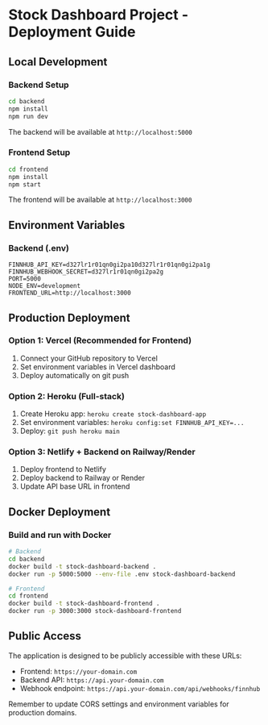 # Stock Dashboard Project - Deployment Guide

## Local Development

### Backend Setup
```bash
cd backend
npm install
npm run dev
```
The backend will be available at `http://localhost:5000`

### Frontend Setup
```bash
cd frontend
npm install
npm start
```
The frontend will be available at `http://localhost:3000`

## Environment Variables

### Backend (.env)
```
FINNHUB_API_KEY=d327lr1r01qn0gi2pa10d327lr1r01qn0gi2pa1g
FINNHUB_WEBHOOK_SECRET=d327lr1r01qn0gi2pa2g
PORT=5000
NODE_ENV=development
FRONTEND_URL=http://localhost:3000
```

## Production Deployment

### Option 1: Vercel (Recommended for Frontend)
1. Connect your GitHub repository to Vercel
2. Set environment variables in Vercel dashboard
3. Deploy automatically on git push

### Option 2: Heroku (Full-stack)
1. Create Heroku app: `heroku create stock-dashboard-app`
2. Set environment variables: `heroku config:set FINNHUB_API_KEY=...`
3. Deploy: `git push heroku main`

### Option 3: Netlify + Backend on Railway/Render
1. Deploy frontend to Netlify
2. Deploy backend to Railway or Render
3. Update API base URL in frontend

## Docker Deployment

### Build and run with Docker
```bash
# Backend
cd backend
docker build -t stock-dashboard-backend .
docker run -p 5000:5000 --env-file .env stock-dashboard-backend

# Frontend
cd frontend
docker build -t stock-dashboard-frontend .
docker run -p 3000:3000 stock-dashboard-frontend
```

## Public Access

The application is designed to be publicly accessible with these URLs:
- Frontend: `https://your-domain.com`
- Backend API: `https://api.your-domain.com`
- Webhook endpoint: `https://api.your-domain.com/api/webhooks/finnhub`

Remember to update CORS settings and environment variables for production domains.
